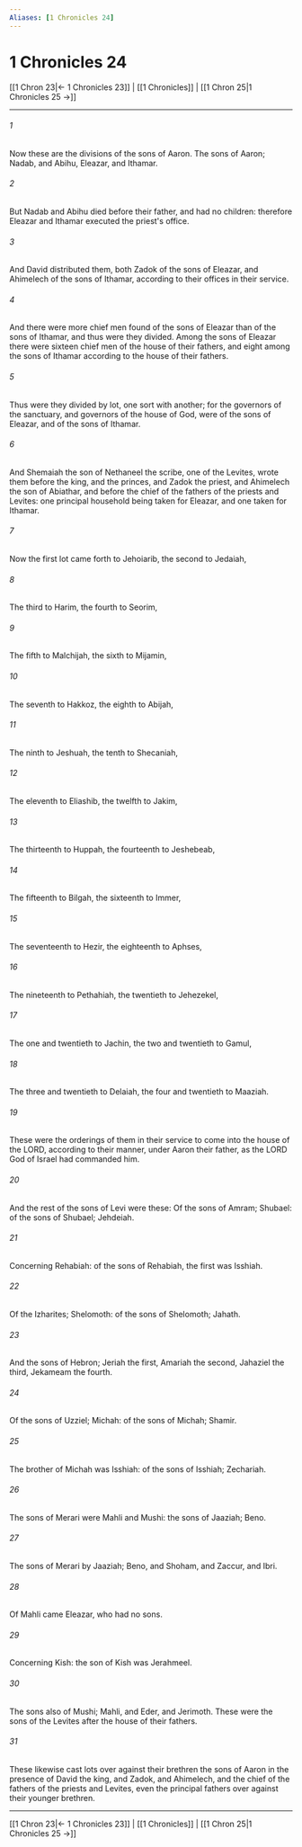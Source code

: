 ```yaml
---
Aliases: [1 Chronicles 24]
---
```

# 1 Chronicles 24

[[1 Chron 23|← 1 Chronicles 23]] | [[1 Chronicles]] | [[1 Chron 25|1 Chronicles 25 →]]
***



###### 1 
Now these are the divisions of the sons of Aaron. The sons of Aaron; Nadab, and Abihu, Eleazar, and Ithamar. 

###### 2 
But Nadab and Abihu died before their father, and had no children: therefore Eleazar and Ithamar executed the priest's office. 

###### 3 
And David distributed them, both Zadok of the sons of Eleazar, and Ahimelech of the sons of Ithamar, according to their offices in their service. 

###### 4 
And there were more chief men found of the sons of Eleazar than of the sons of Ithamar, and thus were they divided. Among the sons of Eleazar there were sixteen chief men of the house of their fathers, and eight among the sons of Ithamar according to the house of their fathers. 

###### 5 
Thus were they divided by lot, one sort with another; for the governors of the sanctuary, and governors of the house of God, were of the sons of Eleazar, and of the sons of Ithamar. 

###### 6 
And Shemaiah the son of Nethaneel the scribe, one of the Levites, wrote them before the king, and the princes, and Zadok the priest, and Ahimelech the son of Abiathar, and before the chief of the fathers of the priests and Levites: one principal household being taken for Eleazar, and one taken for Ithamar. 

###### 7 
Now the first lot came forth to Jehoiarib, the second to Jedaiah, 

###### 8 
The third to Harim, the fourth to Seorim, 

###### 9 
The fifth to Malchijah, the sixth to Mijamin, 

###### 10 
The seventh to Hakkoz, the eighth to Abijah, 

###### 11 
The ninth to Jeshuah, the tenth to Shecaniah, 

###### 12 
The eleventh to Eliashib, the twelfth to Jakim, 

###### 13 
The thirteenth to Huppah, the fourteenth to Jeshebeab, 

###### 14 
The fifteenth to Bilgah, the sixteenth to Immer, 

###### 15 
The seventeenth to Hezir, the eighteenth to Aphses, 

###### 16 
The nineteenth to Pethahiah, the twentieth to Jehezekel, 

###### 17 
The one and twentieth to Jachin, the two and twentieth to Gamul, 

###### 18 
The three and twentieth to Delaiah, the four and twentieth to Maaziah. 

###### 19 
These were the orderings of them in their service to come into the house of the LORD, according to their manner, under Aaron their father, as the LORD God of Israel had commanded him. 

###### 20 
And the rest of the sons of Levi were these: Of the sons of Amram; Shubael: of the sons of Shubael; Jehdeiah. 

###### 21 
Concerning Rehabiah: of the sons of Rehabiah, the first was Isshiah. 

###### 22 
Of the Izharites; Shelomoth: of the sons of Shelomoth; Jahath. 

###### 23 
And the sons of Hebron; Jeriah the first, Amariah the second, Jahaziel the third, Jekameam the fourth. 

###### 24 
Of the sons of Uzziel; Michah: of the sons of Michah; Shamir. 

###### 25 
The brother of Michah was Isshiah: of the sons of Isshiah; Zechariah. 

###### 26 
The sons of Merari were Mahli and Mushi: the sons of Jaaziah; Beno. 

###### 27 
The sons of Merari by Jaaziah; Beno, and Shoham, and Zaccur, and Ibri. 

###### 28 
Of Mahli came Eleazar, who had no sons. 

###### 29 
Concerning Kish: the son of Kish was Jerahmeel. 

###### 30 
The sons also of Mushi; Mahli, and Eder, and Jerimoth. These were the sons of the Levites after the house of their fathers. 

###### 31 
These likewise cast lots over against their brethren the sons of Aaron in the presence of David the king, and Zadok, and Ahimelech, and the chief of the fathers of the priests and Levites, even the principal fathers over against their younger brethren.

***
[[1 Chron 23|← 1 Chronicles 23]] | [[1 Chronicles]] | [[1 Chron 25|1 Chronicles 25 →]]
